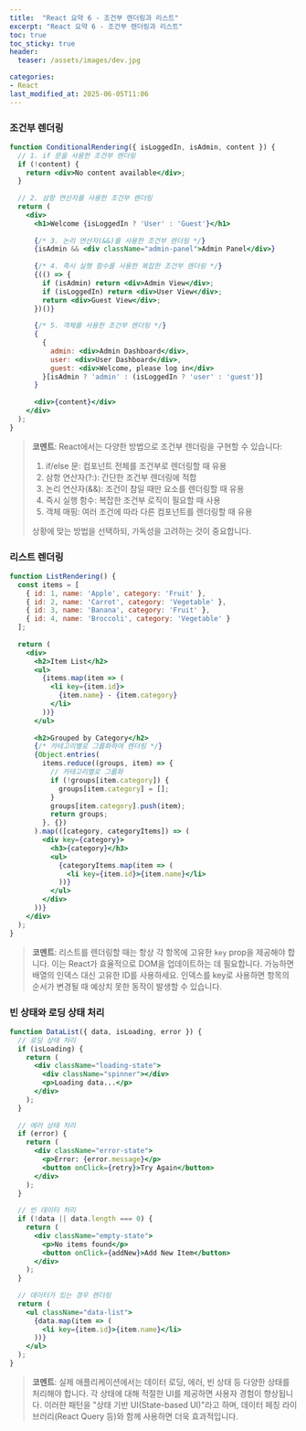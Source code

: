 ```yaml
---
title:  "React 요약 6 - 조건부 렌더링과 리스트"
excerpt: "React 요약 6 - 조건부 렌더링과 리스트"
toc: true
toc_sticky: true
header:
  teaser: /assets/images/dev.jpg

categories:
- React
last_modified_at: 2025-06-05T11:06
---
```


### 조건부 렌더링

```jsx
function ConditionalRendering({ isLoggedIn, isAdmin, content }) {
  // 1. if 문을 사용한 조건부 렌더링
  if (!content) {
    return <div>No content available</div>;
  }
  
  // 2. 삼항 연산자를 사용한 조건부 렌더링
  return (
    <div>
      <h1>Welcome {isLoggedIn ? 'User' : 'Guest'}</h1>
      
      {/* 3. 논리 연산자(&&)를 사용한 조건부 렌더링 */}
      {isAdmin && <div className="admin-panel">Admin Panel</div>}
      
      {/* 4. 즉시 실행 함수를 사용한 복잡한 조건부 렌더링 */}
      {(() => {
        if (isAdmin) return <div>Admin View</div>;
        if (isLoggedIn) return <div>User View</div>;
        return <div>Guest View</div>;
      })()}
      
      {/* 5. 객체를 사용한 조건부 렌더링 */}
      {
        {
          admin: <div>Admin Dashboard</div>,
          user: <div>User Dashboard</div>,
          guest: <div>Welcome, please log in</div>
        }[isAdmin ? 'admin' : (isLoggedIn ? 'user' : 'guest')]
      }
      
      <div>{content}</div>
    </div>
  );
}
```

> **코멘트**: React에서는 다양한 방법으로 조건부 렌더링을 구현할 수 있습니다:
> 1. if/else 문: 컴포넌트 전체를 조건부로 렌더링할 때 유용
> 2. 삼항 연산자(?:): 간단한 조건부 렌더링에 적합
> 3. 논리 연산자(&&): 조건이 참일 때만 요소를 렌더링할 때 유용
> 4. 즉시 실행 함수: 복잡한 조건부 로직이 필요할 때 사용
> 5. 객체 매핑: 여러 조건에 따라 다른 컴포넌트를 렌더링할 때 유용
>
> 상황에 맞는 방법을 선택하되, 가독성을 고려하는 것이 중요합니다.

### 리스트 렌더링

```jsx
function ListRendering() {
  const items = [
    { id: 1, name: 'Apple', category: 'Fruit' },
    { id: 2, name: 'Carrot', category: 'Vegetable' },
    { id: 3, name: 'Banana', category: 'Fruit' },
    { id: 4, name: 'Broccoli', category: 'Vegetable' }
  ];
  
  return (
    <div>
      <h2>Item List</h2>
      <ul>
        {items.map(item => (
          <li key={item.id}>
            {item.name} - {item.category}
          </li>
        ))}
      </ul>
      
      <h2>Grouped by Category</h2>
      {/* 카테고리별로 그룹화하여 렌더링 */}
      {Object.entries(
        items.reduce((groups, item) => {
          // 카테고리별로 그룹화
          if (!groups[item.category]) {
            groups[item.category] = [];
          }
          groups[item.category].push(item);
          return groups;
        }, {})
      ).map(([category, categoryItems]) => (
        <div key={category}>
          <h3>{category}</h3>
          <ul>
            {categoryItems.map(item => (
              <li key={item.id}>{item.name}</li>
            ))}
          </ul>
        </div>
      ))}
    </div>
  );
}
```

> **코멘트**: 리스트를 렌더링할 때는 항상 각 항목에 고유한 `key` prop을 제공해야 합니다. 이는 React가 효율적으로 DOM을 업데이트하는 데 필요합니다. 가능하면 배열의 인덱스 대신 고유한 ID를 사용하세요. 인덱스를 key로 사용하면 항목의 순서가 변경될 때 예상치 못한 동작이 발생할 수 있습니다.

### 빈 상태와 로딩 상태 처리

```jsx
function DataList({ data, isLoading, error }) {
  // 로딩 상태 처리
  if (isLoading) {
    return (
      <div className="loading-state">
        <div className="spinner"></div>
        <p>Loading data...</p>
      </div>
    );
  }
  
  // 에러 상태 처리
  if (error) {
    return (
      <div className="error-state">
        <p>Error: {error.message}</p>
        <button onClick={retry}>Try Again</button>
      </div>
    );
  }
  
  // 빈 데이터 처리
  if (!data || data.length === 0) {
    return (
      <div className="empty-state">
        <p>No items found</p>
        <button onClick={addNew}>Add New Item</button>
      </div>
    );
  }
  
  // 데이터가 있는 경우 렌더링
  return (
    <ul className="data-list">
      {data.map(item => (
        <li key={item.id}>{item.name}</li>
      ))}
    </ul>
  );
}
```

> **코멘트**: 실제 애플리케이션에서는 데이터 로딩, 에러, 빈 상태 등 다양한 상태를 처리해야 합니다. 각 상태에 대해 적절한 UI를 제공하면 사용자 경험이 향상됩니다. 이러한 패턴을 "상태 기반 UI(State-based UI)"라고 하며, 데이터 페칭 라이브러리(React Query 등)와 함께 사용하면 더욱 효과적입니다.